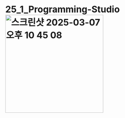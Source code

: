 # 25_1_Programming-Studio<img width="307" alt="스크린샷 2025-03-07 오후 10 45 08" src="https://github.com/user-attachments/assets/c3087cb0-4e9d-4d25-97c7-ebc086060105" />
